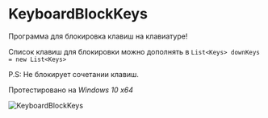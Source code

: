 # KeyboardBlockKeys

Программа для блокировка клавиш на клавиатуре! 

Список клавиш для блокировки можно дополнять в `List<Keys> downKeys = new List<Keys>`

P.S: Не блокирует сочетании клавиш.

Протестировано на *Windows 10 x64*


![KeyboardBlockKeys](https://a.radikal.ru/a29/1809/3c/ed55cdf55052.png)
